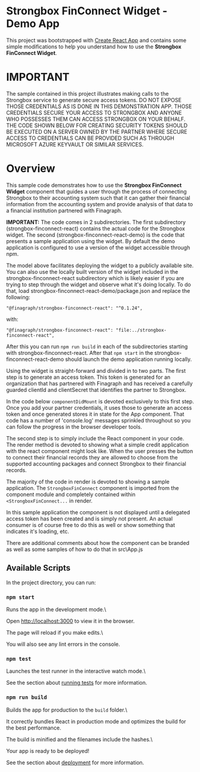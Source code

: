 # Strongbox FinConnect Widget - Demo App

  

This project was bootstrapped with [Create React App](https://github.com/facebook/create-react-app) and contains some simple modifications to help you understand how to use the **Strongbox FinConnect Widget**.

  

# IMPORTANT

  

The sample contained in this project illustrates making calls to the Strongbox service to generate secure access tokens. DO NOT EXPOSE THOSE CREDENTIALS AS IS DONE IN THIS DEMONSTRATION APP. THOSE CREDENTIALS SECURE YOUR ACCESS TO STRONGBOX AND ANYONE WHO POSSESSES THEM CAN ACCESS STRONGBOX ON YOUR BEHALF. THE CODE SHOWN BELOW FOR CREATING SECURITY TOKENS SHOULD BE EXECUTED ON A SERVER OWNED BY THE PARTNER WHERE SECURE ACCESS TO CREDENTIALS CAN BE PROVIDED SUCH AS THROUGH MICROSOFT AZURE KEYVAULT OR SIMILAR SERVICES.

  

# Overview
 

This sample code demonstrates how to use the **Strongbox FinConnect Widget** component that guides a user through the process of connecting Strongbox to their accounting system such that it can gather their financial information from the accounting system and provide analysis of that data to a financial institution partnered with Finagraph.

**IMPORTANT:** The code comes in 2 subdirectories. The first subdirectory (strongbox-finconnect-react) contains the actual code for the Strongbox widget. The second (strongbox-finconnect-react-demo) is the code that presents a sample application using the widget. By default the demo application is configured to use a version of the widget accessible through npm. 

The model above facilitates deploying the widget to a publicly available site. You can also use the locally built version of the widget included in the strongbox-finconnect-react subdirectory which is likely easier if you are trying to step through the widget and observe what it's doing locally.   To do that, load strongbox-finconnect-react-demo/package.json and replace the following:

    "@finagraph/strongbox-finconnect-react": "^0.1.24",
   
with:

    "@finagraph/strongbox-finconnect-react": "file:../strongbox-finconnect-react",

After this you can run `npm run build` in each of the subdirectories starting with strongbox-finconnect-react.   After that `npm start` in the strongbox-finconnect-react-demo should launch the demo application running locally.

Using the widget is straight-forward and divided in to two parts. The first step is to generate an access token. This token is generated for an organization that has partnered with Finagraph and has received a carefully guarded clientId and clientSecret that identifies the partner to Strongbox.
 
In the code below `componentDidMount` is devoted exclusively to this first step. Once you add your partner credentials, it uses those to generate an access token and once generated stores it in state for the App component. That code has a number of 'console.log' messages sprinkled throughout so you can follow the progress in the browser developer tools.

  

The second step is to simply include the React component in your code. The render method is devoted to showing what a simple credit application with the react component might look like. When the user presses the button to connect their financial records they are allowed to choose from the supported accounting packages and connect Strongbox to their financial records.

  

The majority of the code in render is devoted to showing a sample application. The `StrongboxFinConnect` component is imported from the component module and completely contained within `<StrongboxFinConnect...` in render.

  

In this sample application the component is not displayed until a delegated access token has been created and is simply not present. An actual consumer is of course free to do this as well or show something that indicates it's loading, etc.

  

There are additional comments about how the component can be branded as well as some samples of how to do that in src\App.js

  

## Available Scripts

  

In the project directory, you can run:

  

### `npm start`

  

Runs the app in the development mode.\

Open [http://localhost:3000](http://localhost:3000) to view it in the browser.

  

The page will reload if you make edits.\

You will also see any lint errors in the console.

  

### `npm test`

  

Launches the test runner in the interactive watch mode.\

See the section about [running tests](https://facebook.github.io/create-react-app/docs/running-tests) for more information.

  

### `npm run build`

  

Builds the app for production to the `build` folder.\

It correctly bundles React in production mode and optimizes the build for the best performance.

  

The build is minified and the filenames include the hashes.\

Your app is ready to be deployed!

  

See the section about [deployment](https://facebook.github.io/create-react-app/docs/deployment) for more information.